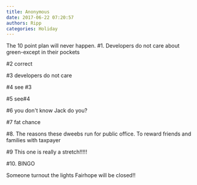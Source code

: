 ```yaml
---
title: Anonymous
date: 2017-06-22 07:20:57
authors: Ripp
categories: Holiday
---
```


 The 10 point plan will never happen. 
#1. Developers do not care about green-except in their pockets 

#2 correct 

#3 developers do not care

#4 see #3

#5 see#4

#6 you don't know Jack do you?

#7 fat chance

#8. The reasons these dweebs run for public office. To reward friends and families with taxpayer $$$$

#9 This one is really a stretch!!!!!

#10. BINGO

Someone turnout the lights Fairhope will be closed!!